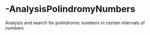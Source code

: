 # -AnalysisPolindromyNumbers
 Analysis and search for polindromic numbers in certain intervals of numbers
